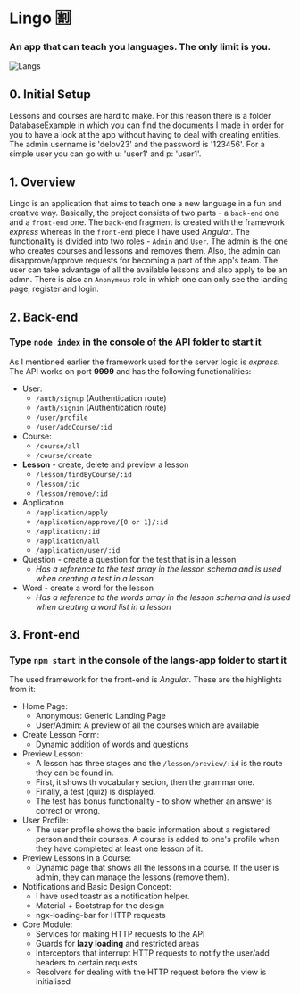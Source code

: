 # Lingo :u5272:
### An app that can teach you languages. The only limit is you.
![Langs](https://mycroft.ai/wp-content/uploads/2018/05/languages-edited.png)

##  0. Initial Setup
Lessons and courses are hard to make. For this reason there is a folder DatabaseExample in which you can find the documents I made in order for you to have a look at the app without having to deal with creating entities. The admin username is 'delov23' and the password is '123456'. For a simple user you can go with u: 'user1' and p: 'user1'.

##  1. Overview
Lingo is an application that aims to teach one a new language in a fun and creative way. Basically, the project consists of two parts - a `back-end` one and a `front-end` one. The `back-end` fragment is created with the framework _express_ whereas in the `front-end` piece I have used _Angular_. The functionality is divided into two roles - `Admin` and `User`. The admin is the one who creates courses and lessons and removes them. Also, the admin can disapprove/approve requests for becoming a part of the app's team. The user can take advantage of all the available lessons and also apply to be an admn. There is also an `Anonymous` role in which one can only see the landing page, register and login.
  
##  2. Back-end
### Type `node index` in the console of the API folder to start it
As I mentioned earlier the framework used for the server logic is _express_. The API works on port **9999** and has the following functionalities: 
  * User:
    - `/auth/signup` (Authentication route)
    - `/auth/signin` (Authentication route)
    - `/user/profile`
    - `/user/addCourse/:id`
  * Course:
    - `/course/all`
    - `/course/create`
  * **Lesson** - create, delete and preview a lesson
    - `/lesson/findByCourse/:id`
    - `/lesson/:id`
    - `/lesson/remove/:id`
  * Application
    - `/application/apply`
    - `/application/approve/{0 or 1}/:id`
    - `/application/:id`
    - `/application/all`
    - `/application/user/:id`
  * Question - create a question for the test that is in a lesson
    - _Has a reference to the test array in the lesson schema and is used when creating a test in a lesson_
  * Word - create a word for the lesson
    - _Has a reference to the words array in the lesson schema and is used when creating a word list in a lesson_
##  3. Front-end
### Type `npm start` in the console of the langs-app folder to start it
The used framework for the front-end is _Angular_. These are the highlights from it:
  * Home Page:
    - Anonymous: Generic Landing Page
    - User/Admin: A preview of all the courses which are available
  * Create Lesson Form:
    - Dynamic addition of words and questions
  * Preview Lesson:
    - A lesson has three stages and the `/lesson/preview/:id` is the route they can be found in. 
    - First, it shows th vocabulary secion, then the grammar one. 
    - Finally, a test (quiz) is displayed.
    - The test has bonus functionality - to show whether an answer is correct or wrong.
  * User Profile:
    - The user profile shows the basic information about a registered person and their courses. A course is added to one's profile when they have completed at least one lesson of it.
  * Preview Lessons in a Course:
    - Dynamic page that shows all the lessons in a course. If the user is admin, they can manage the lessons (remove them).
  * Notifications and Basic Design Concept:
    - I have used toastr as a notification helper.
    - Material + Bootstrap for the design
    - ngx-loading-bar for HTTP requests 
  * Core Module:
    - Services for making HTTP requests to the API
    - Guards for **lazy loading** and restricted areas
    - Interceptors that interrupt HTTP requests to notify the user/add headers to certain requests
    - Resolvers for dealing with the HTTP request before the view is initialised